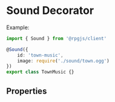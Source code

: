 # Sound Decorator

Example: 

```ts
import { Sound } from '@rpgjs/client'

@Sound({
    id: 'town-music',
    image: require('./sound/town.ogg')
})
export class TownMusic {}
```

## Properties 

<ApiContent page="Sound" />

